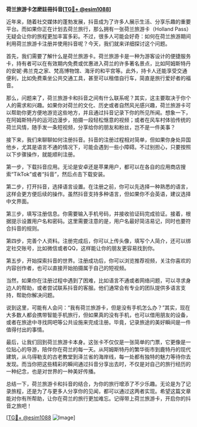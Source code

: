 **荷兰旅游卡怎麽註冊抖音[[TG💪+ @esim1088](https://t.me/s/esim1088)]**

近年来，随着社交媒体的蓬勃发展，抖音成为了许多人展示生活、分享乐趣的重要平台。而如果你正在计划去荷兰旅行，那么拥有一张荷兰旅游卡（Holland Pass）无疑会让你的旅程更加丰富多彩。不过，很多人可能会好奇：如何在荷兰旅游期间利用荷兰旅游卡注册并使用抖音呢？今天，我们就来详细探讨这个问题。

首先，我们需要了解什么是荷兰旅游卡。荷兰旅游卡是一种为游客设计的便捷服务卡，持有者可以在有效期内免费或优惠进入荷兰的许多著名景点，比如阿姆斯特丹的安妮·弗兰克之家、梵高博物馆、海牙的和平宫等。此外，持卡人还能享受交通便利，比如免费乘坐公共交通工具，甚至可以租借自行车，简直是旅行爱好者的福音。

那么，问题来了，荷兰旅游卡和抖音之间有什么联系呢？其实，这主要取决于你个人的需求和兴趣。如果你对荷兰的文化、历史或者自然风光感兴趣，荷兰旅游卡可以帮助你更方便地游览这些地方，并且通过抖音记录下你的所见所闻。想象一下，在阿姆斯特丹的运河边漫步，拍摄一段轻松惬意的视频；或者在风车村体验传统的荷兰风情，随手发一条短视频，分享给你的朋友和粉丝，岂不是一件美事？

接下来，我们来聊聊如何注册抖音。抖音的注册过程相对简单，但如果你身处异国他乡，尤其是语言不通的情况下，可能会遇到一些小障碍。不过别担心，只要按照以下步骤操作，就能顺利注册。

第一步，下载抖音应用。无论是安卓还是苹果用户，都可以在各自的应用商店搜索“TikTok”或者“抖音”，然后点击下载安装。

第二步，打开抖音，选择语言设置。在注册之前，你可以先选择一种熟悉的语言，这样会更方便后续的操作。虽然抖音支持多种语言，但如果你不会英语，建议选择中文界面。

第三步，填写注册信息。你需要输入手机号码，并接收验证码完成验证。接着，根据提示设置用户名和密码。这里需要注意的是，用户名最好简洁易记，同时也要符合抖音的规则。

第四步，完善个人资料。注册完成后，你可以上传头像，填写个人简介，还可以绑定社交账号，比如微信或者QQ，这样能让你的朋友更容易找到你。

第五步，开始探索抖音的世界。注册成功后，你可以浏览推荐视频，关注你喜欢的内容创作者，也可以直接开始拍摄属于自己的短视频。

当然，如果你在注册过程中遇到了困难，比如语言不通或者网络问题，可以寻求身边人的帮助，或者尝试联系抖音的客服。他们通常会有专业的团队提供多语言支持，帮助你解决问题。

说到这里，可能有人会问：“我有荷兰旅游卡，但是没有手机怎么办？”其实，现在大多数人都会携带智能手机旅行，但如果真的没有手机，也可以借用朋友的设备，或者在旅途中寻找网吧等公共设施来完成注册。毕竟，记录旅途的美好瞬间是一件值得付出的事情。

最后，让我们回到荷兰旅游卡本身。这张卡不仅仅是一张简单的门票，它更像是一位贴心的导游，陪伴你在荷兰的每一天。从阿姆斯特丹的繁华街市到鹿特丹的现代建筑，从乌得勒支的古老教堂到泽兰省的海岸线，每一处都有独特的魅力等待你去发现。而当你把这些精彩的瞬间通过抖音分享出去时，不仅是对自己的旅行经历的一种纪念，也是对世界的一种美好传播。

总结一下，荷兰旅游卡和抖音的结合，为你的旅行增添了不少乐趣。无论是为了记录旅程，还是为了与更多人分享你的见闻，都可以通过这两者实现。希望这篇文章能对你有所帮助，让你在荷兰的旅行更加难忘。记得带上荷兰旅游卡，开启你的抖音之旅吧！

[[TG💪+ @esim1088](https://t.me/s/esim1088) ![Image](https://i.postimg.cc/4NQfJmqS/Snipaste-2025-05-13-00-14-12.png)]